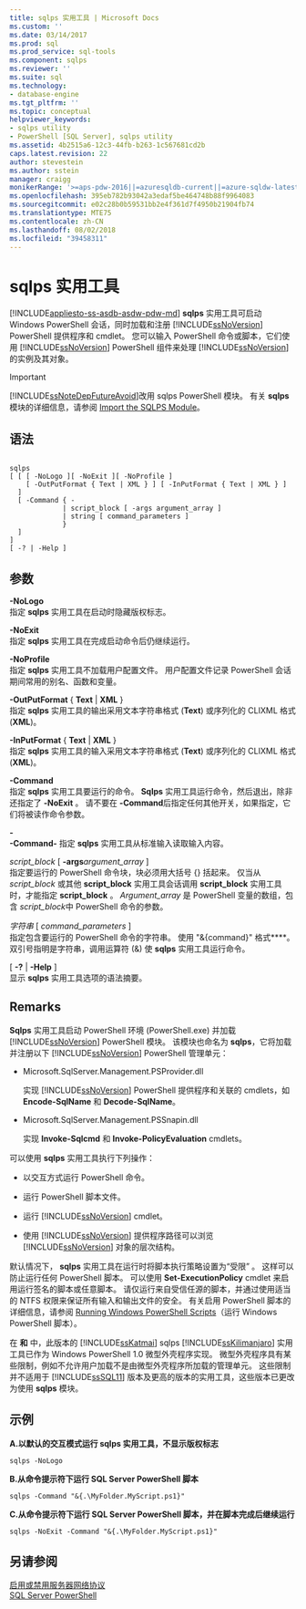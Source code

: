 ```yaml
---
title: sqlps 实用工具 | Microsoft Docs
ms.custom: ''
ms.date: 03/14/2017
ms.prod: sql
ms.prod_service: sql-tools
ms.component: sqlps
ms.reviewer: ''
ms.suite: sql
ms.technology:
- database-engine
ms.tgt_pltfrm: ''
ms.topic: conceptual
helpviewer_keywords:
- sqlps utility
- PowerShell [SQL Server], sqlps utility
ms.assetid: 4b2515a6-12c3-44fb-b263-1c567681cd2b
caps.latest.revision: 22
author: stevestein
ms.author: sstein
manager: craigg
monikerRange: '>=aps-pdw-2016||=azuresqldb-current||=azure-sqldw-latest||>=sql-server-2016||=sqlallproducts-allversions||>=sql-server-linux-2017'
ms.openlocfilehash: 395eb782b93042a3edaf5be464748b88f9964083
ms.sourcegitcommit: e02c28b0b59531bb2e4f361d7f4950b21904fb74
ms.translationtype: MTE75
ms.contentlocale: zh-CN
ms.lasthandoff: 08/02/2018
ms.locfileid: "39458311"
---
```

# <a name="sqlps-utility"></a>sqlps 实用工具
[!INCLUDE[appliesto-ss-asdb-asdw-pdw-md](../includes/appliesto-ss-asdb-asdw-pdw-md.md)]
  **sqlps** 实用工具可启动 Windows PowerShell 会话，同时加载和注册 [!INCLUDE[ssNoVersion](../includes/ssnoversion-md.md)] PowerShell 提供程序和 cmdlet。 您可以输入 PowerShell 命令或脚本，它们使用 [!INCLUDE[ssNoVersion](../includes/ssnoversion-md.md)] PowerShell 组件来处理 [!INCLUDE[ssNoVersion](../includes/ssnoversion-md.md)] 的实例及其对象。  
  
> [!IMPORTANT]  
>  [!INCLUDE[ssNoteDepFutureAvoid](../includes/ssnotedepfutureavoid-md.md)]改用 sqlps PowerShell 模块。 有关 **sqlps** 模块的详细信息，请参阅 [Import the SQLPS Module](../relational-databases/scripting/import-the-sqlps-module.md)。  
  
## <a name="syntax"></a>语法  
  
```  
  
sqlps   
[ [ [ -NoLogo ][ -NoExit ][ -NoProfile ]  
    [ -OutPutFormat { Text | XML } ] [ -InPutFormat { Text | XML } ]  
  ]  
  [ -Command { -  
             | script_block [ -args argument_array ]  
             | string [ command_parameters ]  
             }  
  ]  
]  
[ -? | -Help ]  
```  
  
## <a name="arguments"></a>参数  
 **-NoLogo**  
 指定 **sqlps** 实用工具在启动时隐藏版权标志。  
  
 **-NoExit**  
 指定 **sqlps** 实用工具在完成启动命令后仍继续运行。  
  
 **-NoProfile**  
 指定 **sqlps** 实用工具不加载用户配置文件。 用户配置文件记录 PowerShell 会话期间常用的别名、函数和变量。  
  
 **-OutPutFormat** { **Text** | **XML** }  
 指定 **sqlps** 实用工具的输出采用文本字符串格式 (**Text**) 或序列化的 CLIXML 格式 (**XML**)。  
  
 **-InPutFormat** { **Text** | **XML** }  
 指定 **sqlps** 实用工具的输入采用文本字符串格式 (**Text**) 或序列化的 CLIXML 格式 (**XML**)。  
  
 **-Command**  
 指定 **sqlps** 实用工具要运行的命令。 **Sqlps** 实用工具运行命令，然后退出，除非还指定了 **-NoExit** 。 请不要在 **-Command**后指定任何其他开关，如果指定，它们将被读作命令参数。  
  
 **-**  
 **-Command-** 指定 **sqlps** 实用工具从标准输入读取输入内容。  
  
 *script_block* [ **-args***argument_array* ]  
 指定要运行的 PowerShell 命令块，块必须用大括号 {} 括起来。 仅当从*script_block* 或其他 **script_block** 实用工具会话调用 **script_block** 实用工具时，才能指定 **script_block** 。 *Argument_array* 是 PowerShell 变量的数组，包含 *script_block*中 PowerShell 命令的参数。  
  
 *字符串* [ *command_parameters* ]  
 指定包含要运行的 PowerShell 命令的字符串。 使用 "&{command}" 格式****。 双引号指明是字符串，调用运算符 (&) 使 **sqlps** 实用工具运行命令。  
  
 [ **-?** | **-Help** ]  
 显示 **sqlps** 实用工具选项的语法摘要。  
  
## <a name="remarks"></a>Remarks  
 **Sqlps** 实用工具启动 PowerShell 环境 (PowerShell.exe) 并加载 [!INCLUDE[ssNoVersion](../includes/ssnoversion-md.md)] PowerShell 模块。 该模块也命名为 **sqlps**，它将加载并注册以下 [!INCLUDE[ssNoVersion](../includes/ssnoversion-md.md)] PowerShell 管理单元：  
  
-   Microsoft.SqlServer.Management.PSProvider.dll  
  
     实现 [!INCLUDE[ssNoVersion](../includes/ssnoversion-md.md)] PowerShell 提供程序和关联的 cmdlets，如 **Encode-SqlName** 和 **Decode-SqlName**。  
  
-   Microsoft.SqlServer.Management.PSSnapin.dll  
  
     实现 **Invoke-Sqlcmd** 和 **Invoke-PolicyEvaluation** cmdlets。  
  
 可以使用 **sqlps** 实用工具执行下列操作：  
  
-   以交互方式运行 PowerShell 命令。  
  
-   运行 PowerShell 脚本文件。  
  
-   运行 [!INCLUDE[ssNoVersion](../includes/ssnoversion-md.md)] cmdlet。  
  
-   使用 [!INCLUDE[ssNoVersion](../includes/ssnoversion-md.md)] 提供程序路径可以浏览 [!INCLUDE[ssNoVersion](../includes/ssnoversion-md.md)] 对象的层次结构。  
  
 默认情况下， **sqlps** 实用工具在运行时将脚本执行策略设置为“受限” 。 这样可以防止运行任何 PowerShell 脚本。 可以使用 **Set-ExecutionPolicy** cmdlet 来启用运行签名的脚本或任意脚本。 请仅运行来自受信任源的脚本，并通过使用适当的 NTFS 权限来保证所有输入和输出文件的安全。 有关启用 PowerShell 脚本的详细信息，请参阅 [Running Windows PowerShell Scripts](http://go.microsoft.com/fwlink/?LinkId=103166)（运行 Windows PowerShell 脚本）。  
  
 在 **和** 中，此版本的 [!INCLUDE[ssKatmai](../includes/sskatmai-md.md)] sqlps [!INCLUDE[ssKilimanjaro](../includes/sskilimanjaro-md.md)] 实用工具已作为 Windows PowerShell 1.0 微型外壳程序实现。 微型外壳程序具有某些限制，例如不允许用户加载不是由微型外壳程序所加载的管理单元。 这些限制并不适用于 [!INCLUDE[ssSQL11](../includes/sssql11-md.md)] 版本及更高的版本的实用工具，这些版本已更改为使用 **sqlps** 模块。  
  
## <a name="examples"></a>示例  
 **A.以默认的交互模式运行 sqlps 实用工具，不显示版权标志**  
  
```  
sqlps -NoLogo  
```  
  
 **B.从命令提示符下运行 SQL Server PowerShell 脚本**  
  
```  
sqlps -Command "&{.\MyFolder.MyScript.ps1}"  
```  
  
 **C.从命令提示符下运行 SQL Server PowerShell 脚本，并在脚本完成后继续运行**  
  
```  
sqlps -NoExit -Command "&{.\MyFolder.MyScript.ps1}"  
```  
  
## <a name="see-also"></a>另请参阅  
 [启用或禁用服务器网络协议](../database-engine/configure-windows/enable-or-disable-a-server-network-protocol.md)   
 [SQL Server PowerShell](../relational-databases/scripting/sql-server-powershell.md)  
  
  
